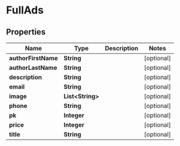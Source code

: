 

# FullAds


## Properties

| Name | Type | Description | Notes |
|------------ | ------------- | ------------- | -------------|
|**authorFirstName** | **String** |  |  [optional] |
|**authorLastName** | **String** |  |  [optional] |
|**description** | **String** |  |  [optional] |
|**email** | **String** |  |  [optional] |
|**image** | **List&lt;String&gt;** |  |  [optional] |
|**phone** | **String** |  |  [optional] |
|**pk** | **Integer** |  |  [optional] |
|**price** | **Integer** |  |  [optional] |
|**title** | **String** |  |  [optional] |



